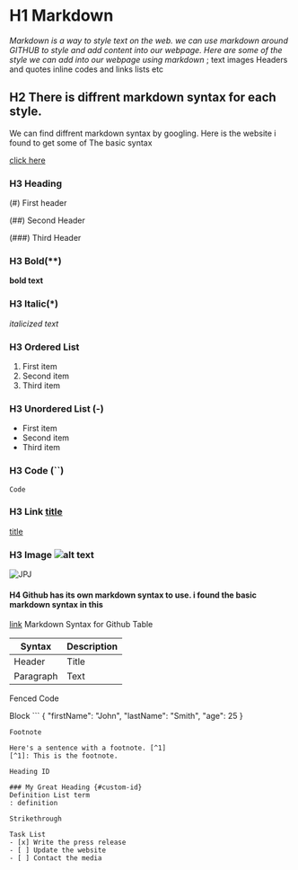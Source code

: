 # H1 Markdown
   *Markdown is a way to style text on the web. we can use markdown around GITHUB to style and add content into our webpage.
Here are some of the style we can add into our webpage using markdown* ;
text
images
Headers and quotes
inline codes and links 
lists etc
## H2 There is diffrent markdown syntax for each style.
We can find diffrent markdown syntax by googling. Here is the website i found to get some of The basic syntax 

[click here](https://www.markdownguide.org/cheat-sheet/)

 ### H3  Heading
 
(#) First header

(##) Second Header 

(###) Third Header


### H3 Bold(**)
**bold text**

### H3 Italic(*)
*italicized text*

### H3 Ordered List
1. First item
2. Second item
3. Third item

### H3 Unordered List (-)
- First item
- Second item
- Third item

### H3 Code (``)
`Code`

### H3 Link [title](https://www.example.com)

[title](https://www.example.com)

### H3 Image ![alt text](image.jpg)

![JPJ](https://upload.wikimedia.org/wikipedia/commons/b/b4/JPEG_example_JPG_RIP_100.jpg)

   #### H4 Github has its own markdown syntax to use. i found the basic markdown syntax in this 
   
[link](https://linuxhint.om/github_markdown_cheatsheet/)
       Markdown Syntax for Github
Table

| Syntax | Description |
| ----------- | ----------- |
| Header | Title |
| Paragraph | Text |

Fenced Code 

Block	```
{
  "firstName": "John",
  "lastName": "Smith",
  "age": 25
}
```
Footnote

Here's a sentence with a footnote. [^1]
[^1]: This is the footnote.

Heading ID

### My Great Heading {#custom-id}
Definition List	term
: definition

Strikethrough

Task List
- [x] Write the press release
- [ ] Update the website
- [ ] Contact the media



 



